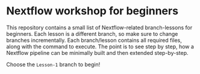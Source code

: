 # Nextflow workshop for beginners
This repository contains a small list of Nextflow-related branch-lessons for beginners.
Each lesson is a different branch, so make sure to change branches incrementally.
Each branch/lesson contains all required files, along with the command to execute.
The point is to see step by step, how a Nextflow pipeline can be minimally built and then extended step-by-step.

Choose the `Lesson-1` branch to begin!
